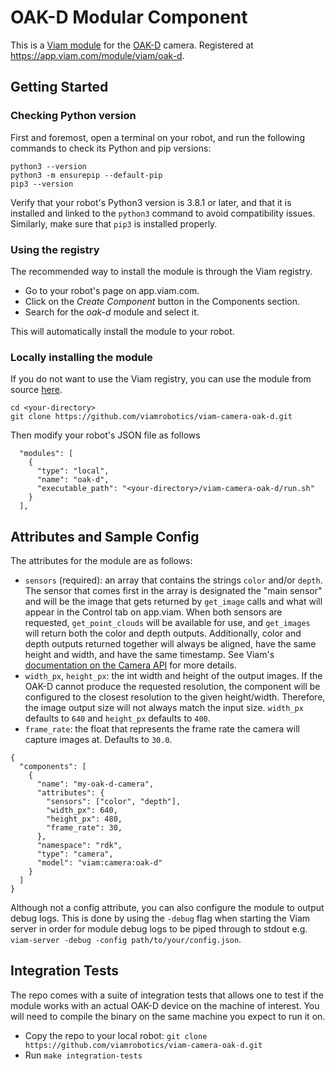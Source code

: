 # OAK-D Modular Component

This is a [Viam module](https://docs.viam.com/manage/configuration/#modules) for the [OAK-D](https://shop.luxonis.com/products/oak-d) camera. Registered at https://app.viam.com/module/viam/oak-d.

## Getting Started

### Checking Python version

First and foremost, open a terminal on your robot, and run the following commands to check its Python and pip versions:

```console
python3 --version
python3 -m ensurepip --default-pip
pip3 --version
```

Verify that your robot's Python3 version is 3.8.1 or later, and that it is installed and linked to the `python3` command to avoid compatibility issues.
Similarly, make sure that `pip3` is installed properly.

### Using the registry

The recommended way to install the module is through the Viam registry.

- Go to your robot's page on app.viam.com.
- Click on the *Create Component* button in the Components section.
- Search for the *oak-d* module and select it. 

This will automatically install the module to your robot.

### Locally installing the module

If you do not want to use the Viam registry, you can use the module from source [here](https://github.com/viamrobotics/viam-camera-oak-d).

```console
cd <your-directory>
git clone https://github.com/viamrobotics/viam-camera-oak-d.git
```

Then modify your robot's JSON file as follows

```
  "modules": [
    {
      "type": "local",
      "name": "oak-d",
      "executable_path": "<your-directory>/viam-camera-oak-d/run.sh"
    }
  ],
```

## Attributes and Sample Config

The attributes for the module are as follows:
- `sensors` (required): an array that contains the strings `color` and/or `depth`. The sensor that comes first in the array is designated the "main sensor" and will be the image that gets returned by `get_image` calls and what will appear in the Control tab on app.viam. When both sensors are requested, `get_point_clouds` will be available for use, and `get_images` will return both the color and depth outputs. Additionally, color and depth outputs returned together will always be aligned, have the same height and width, and have the same timestamp. See Viam's [documentation on the Camera API](https://docs.viam.com/components/camera/#api) for more details. 
- `width_px`, `height_px`: the int width and height of the output images. If the OAK-D cannot produce the requested resolution, the component will be configured to the closest resolution to the given height/width. Therefore, the image output size will not always match the input size. `width_px` defaults to `640` and `height_px` defaults to `400`.
- `frame_rate`: the float that represents the frame rate the camera will capture images at. Defaults to `30.0`.

```
{
  "components": [
    {
      "name": "my-oak-d-camera",
      "attributes": {
        "sensors": ["color", "depth"],
        "width_px": 640,
        "height_px": 480,
        "frame_rate": 30,
      },
      "namespace": "rdk",
      "type": "camera",
      "model": "viam:camera:oak-d"
    }
  ]
}
```

Although not a config attribute, you can also configure the module to output debug logs. This is done by using the `-debug` flag 
when starting the Viam server in order for module debug logs to be piped through to stdout e.g. `viam-server -debug -config path/to/your/config.json`.

## Integration Tests

The repo comes with a suite of integration tests that allows one to test if the module works with an actual OAK-D device on the machine of interest. You will need to compile the binary on the same machine you expect to run it on.

- Copy the repo to your local robot: `git clone https://github.com/viamrobotics/viam-camera-oak-d.git`
- Run `make integration-tests`

